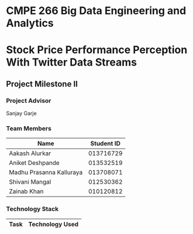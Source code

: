 # CMPE 266 Big Data Engineering and Analytics

# Stock Price Performance Perception With Twitter Data Streams

## Project Milestone II

### Project Advisor
Sanjay Garje

### Team Members
|Name|Student ID|
|-------------|-----------|
|Aakash Alurkar |013716729|
|Aniket Deshpande |013532519|
|Madhu Prasanna Kalluraya|013708071|
|Shivani Mangal|012530362|
|Zainab Khan | 010120812|

### Technology Stack
|Task|Technology Used|
|----------------|---------------|
